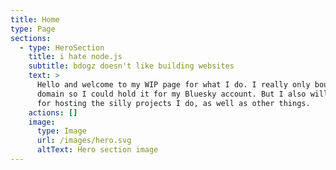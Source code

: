 ```yaml
---
title: Home
type: Page
sections:
  - type: HeroSection
    title: i hate node.js
    subtitle: bdogz doesn't like building websites
    text: >
      Hello and welcome to my WIP page for what I do. I really only bought this
      domain so I could hold it for my Bluesky account. But I also will use it
      for hosting the silly projects I do, as well as other things. 
    actions: []
    image:
      type: Image
      url: /images/hero.svg
      altText: Hero section image
---
```

